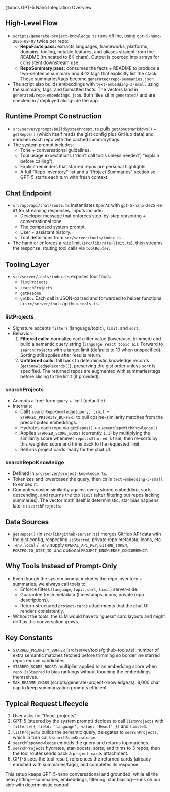 @docs GPT-5 Nano Integration Overview

## High-Level Flow
- `scripts/generate-project-knowledge.ts` runs offline, using `gpt-5-nano-2025-08-07` twice per repo:
  - **RepoFacts pass:** extracts languages, frameworks, platforms, domains, tooling, notable features, and aliases straight from the README (truncated to 8K chars). Output is coerced into arrays for consistent downstream use.
  - **RepoSummary pass:** consumes the facts + README to produce a two-sentence summary and 4‑12 tags that explicitly list the stack. These summaries/tags become `generated/repo-summaries.json`.
- The script also builds embeddings with `text-embedding-3-small` using the summary, tags, and formatted facts. The vectors land in `generated/repo-embeddings.json`. Both files sit in `generated/` and are checked in / deployed alongside the app.

## Runtime Prompt Construction
- `src/server/prompt/buildSystemPrompt.ts` pulls `getAboutMarkdown()` + `getRepos()` (which itself reads the gist config plus GitHub data) and enriches each repo with the cached summary/tags.
- The system prompt includes:
  - Tone + conversational guidelines.
  - Tool usage expectations (“don’t call tools unless needed”, “explain before calling”).
  - Explicit reminders that starred repos are personal highlights.
  - A full “Repo Inventory” list and a “Project Summaries” section so GPT-5 starts each turn with fresh context.

## Chat Endpoint
- `src/app/api/chat/route.ts` instantiates `OpenAI` with `gpt-5-nano-2025-08-07` for streaming responses. Inputs include:
  - Developer message that enforces step-by-step reasoning + conversational tone.
  - The composed system prompt.
  - User + assistant history.
  - Tool definitions from `src/server/tools/index.ts`.
- The handler enforces a rate limit (`src/lib/rate-limit.ts`), then streams the response, routing tool calls via `toolRouter`.

## Tooling Layer
- `src/server/tools/index.ts` exposes four tools:
  - `listProjects`
  - `searchProjects`
  - `getReadme`
  - `getDoc`
  Each call is JSON-parsed and forwarded to helper functions in `src/server/tools/github-tools.ts`.

### listProjects
- Signature accepts `filters` (language/topic), `limit`, and `sort`.
- Behavior:
  1. **Filtered calls:** normalize each filter value (lowercase, trimmed) and build a semantic query string (`language react topic ai`). Forward to `searchProjects` with a target limit (defaults to 10 when unspecified). Sorting still applies after results return.
  2. **Unfiltered calls:** fall back to deterministic knowledge records (`getKnowledgeRecords()`), preserving the gist order unless `sort` is specified. The returned repos are augmented with summaries/tags before slicing to the limit (if provided).

### searchProjects
- Accepts a free-form `query` + limit (default 5).
- Internals:
  - Calls `searchRepoKnowledge(query, limit + STARRED_PRIORITY_BUFFER)` to pull cosine-similarity matches from the precomputed embeddings.
  - Hydrates each repo via `getRepos()` + `augmentRepoWithKnowledge()`.
  - Applies `STARRED_SCORE_BOOST` (currently `1.1`) by multiplying the similarity score whenever `repo.isStarred` is true, then re-sorts by this weighted score and trims back to the requested limit.
  - Returns project cards ready for the chat UI.

### searchRepoKnowledge
- Defined in `src/server/project-knowledge.ts`.
- Tokenizes and lowercases the query, then calls `text-embedding-3-small` to embed it.
- Computes cosine similarity against every stored embedding, sorts descending, and returns the top `limit` (after filtering out repos lacking summaries). The vector math itself is deterministic; star bias happens later in `searchProjects`.

## Data Sources
- `getRepos()` (in `src/lib/github-server.ts`) merges GitHub API data with the gist config, respecting `isStarred`, private repo metadata, icons, etc.
- `.env.local` / `.env` supply `OPENAI_API_KEY`, `GITHUB_TOKEN`, `PORTFOLIO_GIST_ID`, and optional `PROJECT_KNOWLEDGE_CONCURRENCY`.

## Why Tools Instead of Prompt-Only
- Even though the system prompt includes the repo inventory + summaries, we always call tools to:
  - Enforce filters (`language`, `topic`, `sort`, `limit`) server-side.
  - Guarantee fresh metadata (timestamps, icons, private repo descriptions).
  - Return structured `project-cards` attachments that the chat UI renders consistently.
- Without the tools, the LLM would have to “guess” card layouts and might drift as the conversation grows.

## Key Constants
- `STARRED_PRIORITY_BUFFER` (src/server/tools/github-tools.ts): number of extra semantic matches fetched before trimming so borderline starred repos remain candidates.
- `STARRED_SCORE_BOOST`: multiplier applied to an embedding score when `repo.isStarred` to bias rankings without touching the embeddings themselves.
- `MAX_README_CHARS` (scripts/generate-project-knowledge.ts): 8,000 char cap to keep summarization prompts efficient.

## Typical Request Lifecycle
1. User asks for “React projects”.
2. GPT-5 (steered by the system prompt) decides to call `listProjects` with `filters=[{ field: 'language', value: 'React' }]` and `limit=3`.
3. `listProjects` builds the semantic query, delegates to `searchProjects`, which in turn calls `searchRepoKnowledge`.
4. `searchRepoKnowledge` embeds the query and returns top matches.
5. `searchProjects` hydrates, star-boosts, sorts, and trims to 3 repos, then the tool router sends back a `project-cards` attachment.
6. GPT-5 sees the tool result, references the returned cards (already enriched with summaries/tags), and completes its response.

This setup keeps GPT-5-nano conversational and grounded, while all the heavy lifting—summaries, embeddings, filtering, star biasing—runs on our side with deterministic control.
